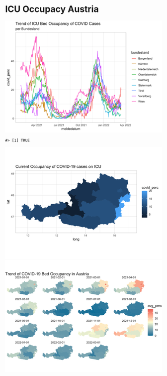 
<!-- README.md is generated from README.Rmd. Please edit that file -->

# ICU Occupacy Austria

<!-- badges: start -->
<!-- badges: end -->

![](README_files/figure-gfm/cars-1.png)<!-- -->

    #> [1] TRUE

![](README_files/figure-gfm/cars-2.png)<!-- -->![](README_files/figure-gfm/cars-3.png)<!-- -->
